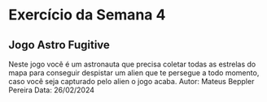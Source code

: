 # Exercício da Semana 4
## Jogo Astro Fugitive
Neste jogo você é um astronauta que precisa coletar todas as estrelas do mapa para conseguir despistar um alien que te persegue a todo momento, caso você seja capturado pelo alien o jogo acaba.
Autor: Mateus Beppler Pereira
Data: 26/02/2024
